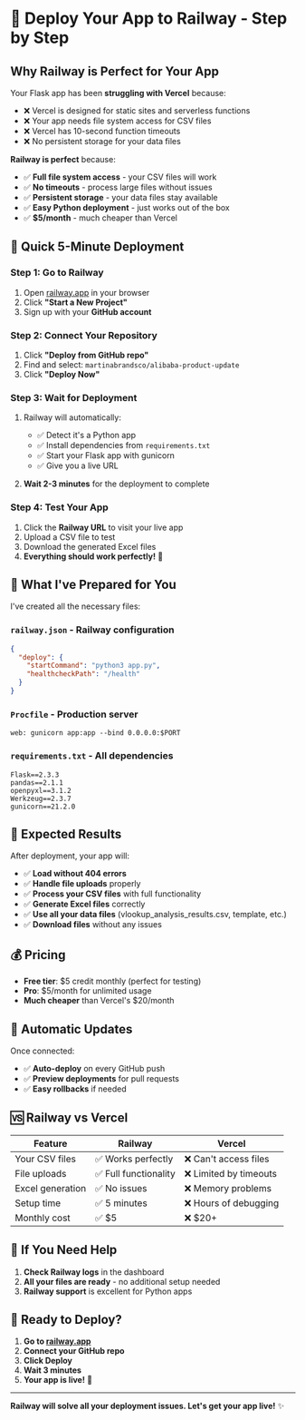 # 🚀 Deploy Your App to Railway - Step by Step

## Why Railway is Perfect for Your App

Your Flask app has been **struggling with Vercel** because:
- ❌ Vercel is designed for static sites and serverless functions
- ❌ Your app needs file system access for CSV files
- ❌ Vercel has 10-second function timeouts
- ❌ No persistent storage for your data files

**Railway is perfect** because:
- ✅ **Full file system access** - your CSV files will work
- ✅ **No timeouts** - process large files without issues  
- ✅ **Persistent storage** - your data files stay available
- ✅ **Easy Python deployment** - just works out of the box
- ✅ **$5/month** - much cheaper than Vercel

## 🎯 Quick 5-Minute Deployment

### Step 1: Go to Railway
1. Open [railway.app](https://railway.app) in your browser
2. Click **"Start a New Project"**
3. Sign up with your **GitHub account**

### Step 2: Connect Your Repository
1. Click **"Deploy from GitHub repo"**
2. Find and select: `martinabrandsco/alibaba-product-update`
3. Click **"Deploy Now"**

### Step 3: Wait for Deployment
1. Railway will automatically:
   - ✅ Detect it's a Python app
   - ✅ Install dependencies from `requirements.txt`
   - ✅ Start your Flask app with gunicorn
   - ✅ Give you a live URL

2. **Wait 2-3 minutes** for the deployment to complete

### Step 4: Test Your App
1. Click the **Railway URL** to visit your live app
2. Upload a CSV file to test
3. Download the generated Excel files
4. **Everything should work perfectly!** 🎉

## 📁 What I've Prepared for You

I've created all the necessary files:

### `railway.json` - Railway configuration
```json
{
  "deploy": {
    "startCommand": "python3 app.py",
    "healthcheckPath": "/health"
  }
}
```

### `Procfile` - Production server
```
web: gunicorn app:app --bind 0.0.0.0:$PORT
```

### `requirements.txt` - All dependencies
```
Flask==2.3.3
pandas==2.1.1
openpyxl==3.1.2
Werkzeug==2.3.7
gunicorn==21.2.0
```

## 🎉 Expected Results

After deployment, your app will:
- ✅ **Load without 404 errors**
- ✅ **Handle file uploads** properly
- ✅ **Process your CSV files** with full functionality
- ✅ **Generate Excel files** correctly
- ✅ **Use all your data files** (vlookup_analysis_results.csv, template, etc.)
- ✅ **Download files** without any issues

## 💰 Pricing

- **Free tier**: $5 credit monthly (perfect for testing)
- **Pro**: $5/month for unlimited usage
- **Much cheaper** than Vercel's $20/month

## 🔄 Automatic Updates

Once connected:
- ✅ **Auto-deploy** on every GitHub push
- ✅ **Preview deployments** for pull requests
- ✅ **Easy rollbacks** if needed

## 🆚 Railway vs Vercel

| Feature | Railway | Vercel |
|---------|---------|--------|
| Your CSV files | ✅ Works perfectly | ❌ Can't access files |
| File uploads | ✅ Full functionality | ❌ Limited by timeouts |
| Excel generation | ✅ No issues | ❌ Memory problems |
| Setup time | ✅ 5 minutes | ❌ Hours of debugging |
| Monthly cost | ✅ $5 | ❌ $20+ |

## 🚨 If You Need Help

1. **Check Railway logs** in the dashboard
2. **All your files are ready** - no additional setup needed
3. **Railway support** is excellent for Python apps

## 🎯 Ready to Deploy?

1. **Go to [railway.app](https://railway.app)**
2. **Connect your GitHub repo**
3. **Click Deploy**
4. **Wait 3 minutes**
5. **Your app is live!** 🚀

---

**Railway will solve all your deployment issues. Let's get your app live!** ✨

